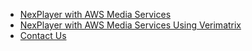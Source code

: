 - [NexPlayer with AWS Media Services](/aws.md) 
- [NexPlayer with AWS Media Services Using Verimatrix](/vermatrix.md) 
- [Contact Us](https://nexplayersdk.com/contact/) 
